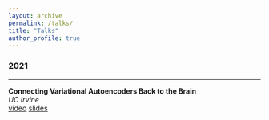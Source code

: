 ```yaml
---
layout: archive
permalink: /talks/
title: "Talks"
author_profile: true
---
```


### 2021
___

**Connecting Variational Autoencoders Back to the Brain**  
*UC Irvine*  
[video](https://www.youtube.com/watch?v=iVz6uwD7i6A&feature=youtu.be) [slides](../files/talks/2021/uc_irvine_talk.pdf)
